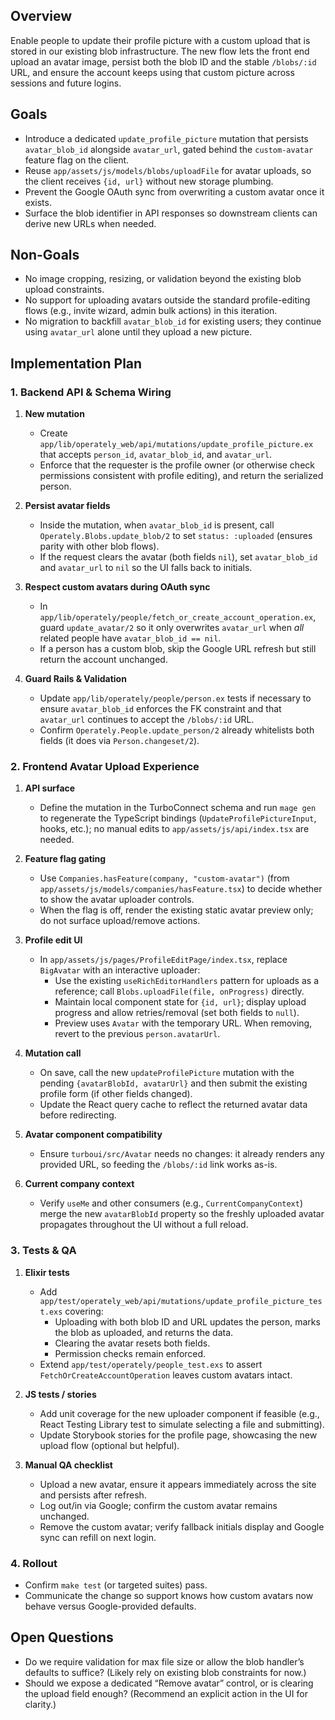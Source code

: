 ## Overview

Enable people to update their profile picture with a custom upload that is stored in our existing blob infrastructure. The new flow lets the front end upload an avatar image, persist both the blob ID and the stable `/blobs/:id` URL, and ensure the account keeps using that custom picture across sessions and future logins.

## Goals

- Introduce a dedicated `update_profile_picture` mutation that persists `avatar_blob_id` alongside `avatar_url`, gated behind the `custom-avatar` feature flag on the client.
- Reuse `app/assets/js/models/blobs/uploadFile` for avatar uploads, so the client receives `{id, url}` without new storage plumbing.
- Prevent the Google OAuth sync from overwriting a custom avatar once it exists.
- Surface the blob identifier in API responses so downstream clients can derive new URLs when needed.

## Non-Goals

- No image cropping, resizing, or validation beyond the existing blob upload constraints.
- No support for uploading avatars outside the standard profile-editing flows (e.g., invite wizard, admin bulk actions) in this iteration.
- No migration to backfill `avatar_blob_id` for existing users; they continue using `avatar_url` alone until they upload a new picture.

## Implementation Plan

### 1. Backend API & Schema Wiring

1. **New mutation**  
   - Create `app/lib/operately_web/api/mutations/update_profile_picture.ex` that accepts `person_id`, `avatar_blob_id`, and `avatar_url`.  
   - Enforce that the requester is the profile owner (or otherwise check permissions consistent with profile editing), and return the serialized person.

2. **Persist avatar fields**  
   - Inside the mutation, when `avatar_blob_id` is present, call `Operately.Blobs.update_blob/2` to set `status: :uploaded` (ensures parity with other blob flows).  
   - If the request clears the avatar (both fields `nil`), set `avatar_blob_id` and `avatar_url` to `nil` so the UI falls back to initials.

3. **Respect custom avatars during OAuth sync**  
   - In `app/lib/operately/people/fetch_or_create_account_operation.ex`, guard `update_avatar/2` so it only overwrites `avatar_url` when *all* related people have `avatar_blob_id == nil`.  
   - If a person has a custom blob, skip the Google URL refresh but still return the account unchanged.

4. **Guard Rails & Validation**  
   - Update `app/lib/operately/people/person.ex` tests if necessary to ensure `avatar_blob_id` enforces the FK constraint and that `avatar_url` continues to accept the `/blobs/:id` URL.  
   - Confirm `Operately.People.update_person/2` already whitelists both fields (it does via `Person.changeset/2`).

### 2. Frontend Avatar Upload Experience

1. **API surface**  
   - Define the mutation in the TurboConnect schema and run `mage gen` to regenerate the TypeScript bindings (`UpdateProfilePictureInput`, hooks, etc.); no manual edits to `app/assets/js/api/index.tsx` are needed.

2. **Feature flag gating**  
   - Use `Companies.hasFeature(company, "custom-avatar")` (from `app/assets/js/models/companies/hasFeature.tsx`) to decide whether to show the avatar uploader controls.  
   - When the flag is off, render the existing static avatar preview only; do not surface upload/remove actions.

3. **Profile edit UI**  
   - In `app/assets/js/pages/ProfileEditPage/index.tsx`, replace `BigAvatar` with an interactive uploader:  
     - Use the existing `useRichEditorHandlers` pattern for uploads as a reference; call `Blobs.uploadFile(file, onProgress)` directly.  
     - Maintain local component state for `{id, url}`; display upload progress and allow retries/removal (set both fields to `null`).  
     - Preview uses `Avatar` with the temporary URL. When removing, revert to the previous `person.avatarUrl`.

4. **Mutation call**  
   - On save, call the new `updateProfilePicture` mutation with the pending `{avatarBlobId, avatarUrl}` and then submit the existing profile form (if other fields changed).  
   - Update the React query cache to reflect the returned avatar data before redirecting.

5. **Avatar component compatibility**  
   - Ensure `turboui/src/Avatar` needs no changes: it already renders any provided URL, so feeding the `/blobs/:id` link works as-is.

6. **Current company context**  
   - Verify `useMe` and other consumers (e.g., `CurrentCompanyContext`) merge the new `avatarBlobId` property so the freshly uploaded avatar propagates throughout the UI without a full reload.

### 3. Tests & QA

1. **Elixir tests**  
   - Add `app/test/operately_web/api/mutations/update_profile_picture_test.exs` covering:  
     - Uploading with both blob ID and URL updates the person, marks the blob as uploaded, and returns the data.  
     - Clearing the avatar resets both fields.  
     - Permission checks remain enforced.
   - Extend `app/test/operately/people_test.exs` to assert `FetchOrCreateAccountOperation` leaves custom avatars intact.

2. **JS tests / stories**  
   - Add unit coverage for the new uploader component if feasible (e.g., React Testing Library test to simulate selecting a file and submitting).  
   - Update Storybook stories for the profile page, showcasing the new upload flow (optional but helpful).

3. **Manual QA checklist**  
   - Upload a new avatar, ensure it appears immediately across the site and persists after refresh.  
   - Log out/in via Google; confirm the custom avatar remains unchanged.  
   - Remove the custom avatar; verify fallback initials display and Google sync can refill on next login.

### 4. Rollout

- Confirm `make test` (or targeted suites) pass.  
- Communicate the change so support knows how custom avatars now behave versus Google-provided defaults.

## Open Questions

- Do we require validation for max file size or allow the blob handler’s defaults to suffice? (Likely rely on existing blob constraints for now.)
- Should we expose a dedicated “Remove avatar” control, or is clearing the upload field enough? (Recommend an explicit action in the UI for clarity.)
